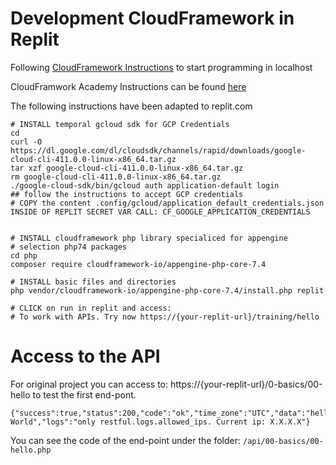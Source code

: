 # Development CloudFramework in Replit
Following [CloudFramework Instructions](https://www.notion.so/cloudframework/appengine-php-core20-74c573448dc94ebba7e51fc86b8ad9cb) to start programming in localhost

CloudFramwork Academy Instructions can be found [here](https://www.notion.so/cloudframework-academy/BACKEND-PHP-7-4-OPTIMIZED-FOR-APPENGINE-STANDARD-AND-CLOUDFUNCTIONS-e03c20b27bad412ba449814c02248097)



The following instructions have been adapted to replit.com

```shell
# INSTALL temporal gcloud sdk for GCP Credentials
cd
curl -O https://dl.google.com/dl/cloudsdk/channels/rapid/downloads/google-cloud-cli-411.0.0-linux-x86_64.tar.gz
tar xzf google-cloud-cli-411.0.0-linux-x86_64.tar.gz
rm google-cloud-cli-411.0.0-linux-x86_64.tar.gz
./google-cloud-sdk/bin/gcloud auth application-default login
## follow the instructions to accept GCP credentials
# COPY the content .config/gcloud/application_default_credentials.json INSIDE OF REPLIT SECRET VAR CALL: CF_GOOGLE_APPLICATION_CREDENTIALS


# INSTALL cloudframework php library specialiced for appengine
# selection php74 packages
cd php
composer require cloudframework-io/appengine-php-core-7.4

# INSTALL basic files and directories
php vendor/cloudframework-io/appengine-php-core-7.4/install.php replit

# CLICK on run in replit and access:
# To work with APIs. Try now https://{your-replit-url}/training/hello
```
# Access to the API
For original project you can access to: https://{your-replit-url}/0-basics/00-hello to test the first end-pont.

```
{"success":true,"status":200,"code":"ok","time_zone":"UTC","data":"hello World","logs":"only restful.logs.allowed_ips. Current ip: X.X.X.X"}
```


You can see the code of the end-point under the folder:
```/api/00-basics/00-hello.php```